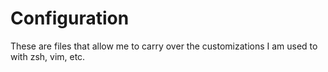 # Configuration

These are files that allow me to carry over the customizations I am used to with zsh, vim, etc.
